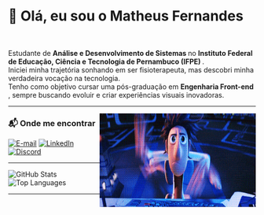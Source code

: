 <h1>👋 Olá, eu sou o Matheus Fernandes</h1><br>
<p>
Estudante de <strong> Análise e Desenvolvimento de Sistemas </strong> no <strong> Instituto Federal de Educação, Ciência e Tecnologia de Pernambuco (IFPE) </strong>. <br>
Iniciei minha trajetória sonhando em ser fisioterapeuta, mas descobri minha verdadeira vocação na tecnologia. <br>
Tenho como objetivo cursar uma pós-graduação em <strong> Engenharia Front-end </strong>, sempre buscando evoluir e criar experiências visuais inovadoras.
</p>


---
<img align="right" alt="" height="190px" src="./imagem/ComputerWorking.gif">
<h3 align="left"> 📬 Onde me encontrar </h3>

[![E-mail](https://img.shields.io/badge/-Gmail-000?style=for-the-badge&logo=gmail&logoColor=FF00F6&color:FFF)](mailto:matheusfernandes.trabalho@gmail.com)
[![LinkedIn](https://img.shields.io/badge/-LinkedIn-000?style=for-the-badge&logo=linkedin&logoColor=FF00F6&color:FFF)](https://www.linkedin.com/in/matheusdesouzafernandes/)
[![Discord](https://img.shields.io/badge/-Discord-000?style=for-the-badge&logo=Discord&logoColor=FF00F6&color:FFF)](https://discordapp.com/users/mfernandes//)

---

<p>
<img src="https://github-readme-stats.vercel.app/api?username=matheus-fernandes-dev&show_icons=true&theme=midnight-purple" alt="GitHub Stats" />
<img src="https://github-readme-stats.vercel.app/api/top-langs/?username=matheus-fernandes-dev&layout=compact&theme=midnight-purple" alt="Top Languages" />
</p>

---

